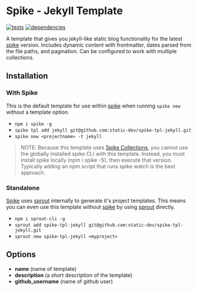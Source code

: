 # Spike - Jekyll Template

[![tests](http://img.shields.io/travis/static-dev/spike-tpl-base/master.svg?style=flat)](https://travis-ci.org/spike-tpl-base/spike-tpl-base) [![dependencies](http://david-dm.org/static-dev/spike-tpl-base.svg?path=root)](https://david-dm.org/static-dev/spike-tpl-base?path=root)

A template that gives you jekyll-like static blog functionality for the latest [spike](https://github.com/static-dev/spike) version. Includes dynamic content with frontmatter, dates parsed from the file paths, and pagination. Can be configured to work with multiple collections.

## Installation

### With Spike

This is the default template for use within [spike](https://github.com/static-dev/spike) when running `spike new` without a template option.

- `npm i spike -g`
- `spike tpl add jekyll git@github.com:static-dev/spike-tpl-jekyll.git`
- `spike new <projectname> -t jekyll`

> NOTE: Because this template uses [Spike Collections](https://github.com/static-dev/spike-collections#installation), you cannot use the globally installed spike CLI with this template. Instead, you must install spike locally (npm i spike -S), then execute that version. Typically adding an npm script that runs spike watch is the best approach.


### Standalone

[Spike](https://github.com/static-dev/spike) uses [sprout](https://github.com/carrot/sprout) internally to generate it's project templates. This means you can even use this template without [spike](https://github.com/static-dev/spike) by using [sprout](https://github.com/carrot/sprout) directly.

- `npm i sprout-cli -g`
- `sprout add spike-tpl-jekyll git@github.com:static-dev/spike-tpl-jekyll.git`
- `sprout new spike-tpl-jekyll <myproject>`

## Options

- **name** (name of template)
- **description** (a short description of the template)
- **github_username** (name of github user)
